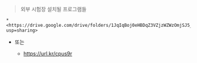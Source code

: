 > 외부 시험장 설치될 프로그램들

	*  <https://drive.google.com/drive/folders/1JqIqBoj0eHBDqZ3VZjzWZWzOmjSJ5_IH?usp=sharing>

*  또는 

	* <https://url.kr/cpus9r>